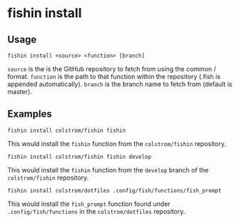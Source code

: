 fishin install
==============

Usage
-----

`fishin install <source> <function> [branch]`

`source` is the is the GitHub repository to fetch from using the common <owner>/<repo> format.
`function` is the path to that function within the repository (.fish is appended automatically).
`branch` is the branch name to fetch from (default is master).

Examples
--------

`fishin install colstrom/fishin fishin`

This would install the `fishin` function from the `colstrom/fishin` repository.

`fishin install colstrom/fishin fishin develop`

This would install the `fishin` function from the `develop` branch of the `colstrom/fishin` repository.

`fishin install colstrom/dotfiles .config/fish/functions/fish_prompt`

This would install the `fish_prompt` function found under `.config/fish/functions` in the `colstrom/dotfiles` repository.
